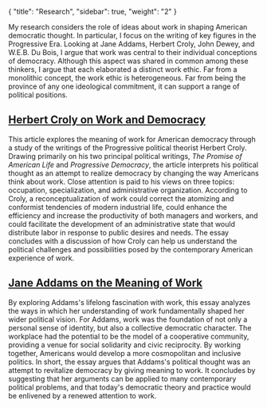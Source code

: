 {
    "title": "Research",
    "sidebar": true,
    "weight": "2"
}

<p class="message">
	My research considers the role of ideas about work in shaping American democratic thought. In particular, I focus on the writing of key figures in the Progressive Era. Looking at Jane Addams, Herbert Croly, John Dewey, and W.E.B. Du Bois, I argue that work was central to their individual conceptions of democracy. Although this aspect was shared in common among these thinkers, I argue that each elaborated a distinct work ethic. Far from a monolithic concept, the work ethic is heterogeneous. Far from being the province of any one ideological commitment, it can support a range of political positions. 
</p>

## [Herbert Croly on Work and Democracy](http://www.palgrave-journals.com/polity/journal/v44/n1/abs/pol201116a.html)

This article explores the meaning of work for American democracy through a study of the writings of the Progressive political theorist Herbert Croly. Drawing primarily on his two principal political writings, *The Promise of American Life* and *Progressive Democracy*, the article interprets his political thought as an attempt to realize democracy by changing the way Americans think about work. Close attention is paid to his views on three topics: occupation, specialization, and administrative organization. According to Croly, a reconceptualization of work could correct the atomizing and conformist tendencies of modern industrial life, could enhance the efficiency and increase the productivity of both managers and workers, and could facilitate the development of an administrative state that would distribute labor in response to public desires and needs. The essay concludes with a discussion of how Croly can help us understand the political challenges and possibilities posed by the contemporary American experience of work.

## [Jane Addams on the Meaning of Work](http://dx.doi.org/10.1017/S0034670513000314)

By exploring Addams's lifelong fascination with work, this essay analyzes the ways in which her understanding of work fundamentally shaped her wider political vision. For Addams, work was the foundation of not only a personal sense of identity, but also a collective democratic character. The workplace had the potential to be the model of a cooperative community, providing a venue for social solidarity and civic reciprocity. By working together, Americans would develop a more cosmopolitan and inclusive politics. In short, the essay argues that Addams's political thought was an attempt to revitalize democracy by giving meaning to work. It concludes by suggesting that her arguments can be applied to many contemporary political problems, and that today's democratic theory and practice would be enlivened by a renewed attention to work.

